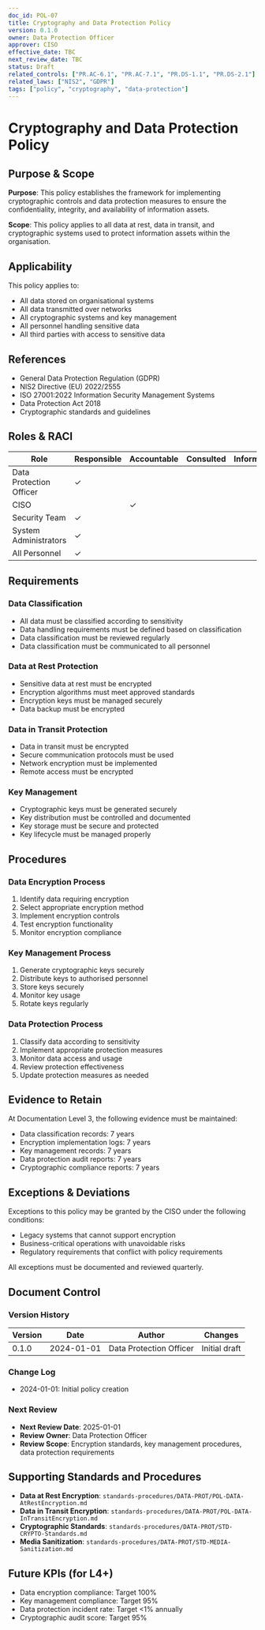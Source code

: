 ```yaml
---
doc_id: POL-07
title: Cryptography and Data Protection Policy
version: 0.1.0
owner: Data Protection Officer
approver: CISO
effective_date: TBC
next_review_date: TBC
status: Draft
related_controls: ["PR.AC-6.1", "PR.AC-7.1", "PR.DS-1.1", "PR.DS-2.1"]
related_laws: ["NIS2", "GDPR"]
tags: ["policy", "cryptography", "data-protection"]
---
```


# Cryptography and Data Protection Policy

## Purpose & Scope

**Purpose**: This policy establishes the framework for implementing cryptographic controls and data protection measures to ensure the confidentiality, integrity, and availability of information assets.

**Scope**: This policy applies to all data at rest, data in transit, and cryptographic systems used to protect information assets within the organisation.

## Applicability

This policy applies to:
- All data stored on organisational systems
- All data transmitted over networks
- All cryptographic systems and key management
- All personnel handling sensitive data
- All third parties with access to sensitive data

## References

- General Data Protection Regulation (GDPR)
- NIS2 Directive (EU) 2022/2555
- ISO 27001:2022 Information Security Management Systems
- Data Protection Act 2018
- Cryptographic standards and guidelines

## Roles & RACI

| Role | Responsible | Accountable | Consulted | Informed |
|------|-------------|-------------|-----------|----------|
| Data Protection Officer | ✓ | | | |
| CISO | | ✓ | | |
| Security Team | ✓ | | | |
| System Administrators | ✓ | | | |
| All Personnel | ✓ | | | |

## Requirements

### Data Classification
- All data must be classified according to sensitivity
- Data handling requirements must be defined based on classification
- Data classification must be reviewed regularly
- Data classification must be communicated to all personnel

### Data at Rest Protection
- Sensitive data at rest must be encrypted
- Encryption algorithms must meet approved standards
- Encryption keys must be managed securely
- Data backup must be encrypted

### Data in Transit Protection
- Data in transit must be encrypted
- Secure communication protocols must be used
- Network encryption must be implemented
- Remote access must be encrypted

### Key Management
- Cryptographic keys must be generated securely
- Key distribution must be controlled and documented
- Key storage must be secure and protected
- Key lifecycle must be managed properly

## Procedures

### Data Encryption Process
1. Identify data requiring encryption
2. Select appropriate encryption method
3. Implement encryption controls
4. Test encryption functionality
5. Monitor encryption compliance

### Key Management Process
1. Generate cryptographic keys securely
2. Distribute keys to authorised personnel
3. Store keys securely
4. Monitor key usage
5. Rotate keys regularly

### Data Protection Process
1. Classify data according to sensitivity
2. Implement appropriate protection measures
3. Monitor data access and usage
4. Review protection effectiveness
5. Update protection measures as needed

## Evidence to Retain

At Documentation Level 3, the following evidence must be maintained:
- Data classification records: 7 years
- Encryption implementation logs: 7 years
- Key management records: 7 years
- Data protection audit reports: 7 years
- Cryptographic compliance reports: 7 years

## Exceptions & Deviations

Exceptions to this policy may be granted by the CISO under the following conditions:
- Legacy systems that cannot support encryption
- Business-critical operations with unavoidable risks
- Regulatory requirements that conflict with policy requirements

All exceptions must be documented and reviewed quarterly.

## Document Control

### Version History
| Version | Date | Author | Changes |
|---------|------|--------|---------|
| 0.1.0 | 2024-01-01 | Data Protection Officer | Initial draft |

### Change Log
- 2024-01-01: Initial policy creation

### Next Review
- **Next Review Date**: 2025-01-01
- **Review Owner**: Data Protection Officer
- **Review Scope**: Encryption standards, key management procedures, data protection requirements

## Supporting Standards and Procedures

- **Data at Rest Encryption**: `standards-procedures/DATA-PROT/POL-DATA-AtRestEncryption.md`
- **Data in Transit Encryption**: `standards-procedures/DATA-PROT/POL-DATA-InTransitEncryption.md`
- **Cryptographic Standards**: `standards-procedures/DATA-PROT/STD-CRYPTO-Standards.md`
- **Media Sanitization**: `standards-procedures/DATA-PROT/STD-MEDIA-Sanitization.md`

## Future KPIs (for L4+)
- Data encryption compliance: Target 100%
- Key management compliance: Target 95%
- Data protection incident rate: Target <1% annually
- Cryptographic audit score: Target 95%
